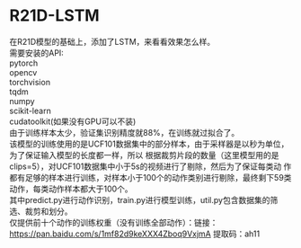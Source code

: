 # R21D-LSTM  
在R21D模型的基础上，添加了LSTM，来看看效果怎么样。  
需要安装的API:  
pytorch  
opencv  
torchvision  
tqdm  
numpy  
scikit-learn  
cudatoolkit(如果没有GPU可以不装)  
由于训练样本太少，验证集识别精度就88%，在训练就过拟合了。  
该模型的训练使用的是UCF101数据集中的部分样本，由于采样器是以秒为单位，为了保证输入模型的长度都一样，所以
根据裁剪片段的数量（这里模型用的是clips=5），对UCF101数据集中小于5s的视频进行了剔除，然后为了保证每类动
作都有足够的样本进行训练，对样本小于100个的动作类别进行剔除，最终剩下59类动作，每类动作样本都大于100个。  
其中predict.py进行动作识别，train.py进行模型训练，util.py包含数据集的筛选、裁剪和划分。  
仅提供前十个动作的训练权重（没有训练全部动作）：链接：https://pan.baidu.com/s/1mf82d9keXXX4Zboq9VxjmA 提取码：ah11
